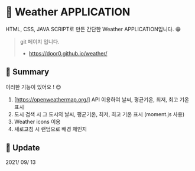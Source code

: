 # :newspaper: Weather APPLICATION

HTML, CSS, JAVA SCRIPT로 만든 간단한 Weather APPLICATION입니다. :grin:

> git 페이지 입니다. <br>
> - https://door0.github.io/weather/

## :triangular_flag_on_post: Summary

이러한 기능이 있어요 ! :blush:

1. [https://openweathermap.org/] API 이용하여 날씨, 평균기온, 최저, 최고 기온 표시
2. 도시 검색 시 그 도시의 날씨, 평균기온, 최저, 최고 기온 표시 (moment.js 사용)
3. Weather icons 이용
4. 새로고침 시 랜덤으로 배경 체인지 

## :calendar: Update

2021/ 09/ 13
